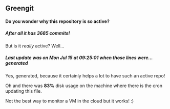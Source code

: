## Greengit

#### Do you wonder why this repository is so active?

##### After all it has 3685 commits!

But is it *really* active? Well...

##### Last update was on Mon Jul 15 at 09:25:01 when those lines were... generated

Yes, generated, because it certainly helps a lot to have such an active repo!

Oh and there was **83%** disk usage on the machine
where there is the cron updating this file.

Not the best way to monitor a VM in the cloud but it works! :)
